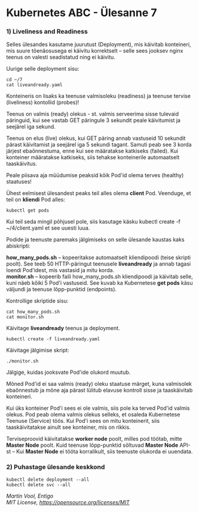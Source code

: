# Kubernetes ABC - Ülesanne 7

### 1) Liveliness and Readiness


Selles ülesandes kasutame juurutust (Deployment), mis käivitab konteineri, mis suure tõenäosusega ei käivitu korrektselt – selle sees jooksev nginx teenus on valesti seadistatud ning ei käivitu. 

Uurige selle deployment sisu: 

```
cd ~/7
cat liveandready.yaml
```

Konteineris on lisaks ka teenuse valmisoleku (readiness) ja teenuse tervise (liveliness) kontollid (probes)!

Teenus on valmis (ready) olekus - st. valmis serveerima sisse tulevaid päringuid, kui see vastab GET päringule 3 sekundit peale käivitumist ja seejärel iga sekund.  

Teenus on elus (live) olekus, kui GET päring annab vastuseid 10 sekundit pärast käivitamist ja seejärel iga 5 sekundi tagant. Samuti peab see 3 korda järjest ebaõnnestuma, enne kui see määratakse katkiseks (failed). Kui konteiner määratakse katkiseks, siis tehakse konteinerile automaatselt taaskäivitus.

Peale piisava aja müüdumise peaksid kõik Pod'id olema terves (healthy) staatuses!

Ühest eelmisest ülesandest peaks teil alles olema **client** Pod. 
Veenduge, et teil on **kliendi** Pod alles: 

```
kubectl get pods
```

Kui teil seda mingil põhjusel pole, siis kasutage käsku kubectl create -f ~/4/client.yaml et see uuesti luua. 

Podide ja teenuste paremaks jälgimiseks on selle ülesande kaustas kaks abiskripti:

**how\_many\_pods.sh** – kopeeritakse automaatselt kliendipoodi (teise skripti poolt). See teeb 50 HTTP-päringut teenusele **liveandready** ja annab tagasi loendi Pod'idest, mis vastasid ja mitu korda. <br/>
**monitor.sh** – kopeerib faili how\_many\_pods.sh kliendipoodi ja käivitab selle, kuni näeb kõiki 5 Pod'i vastuseid. See kuvab ka Kubernetese **get pods** käsu väljundi ja teenuse lõpp-punktid (endpoints).

Kontrollige skriptide sisu: 

```
cat how_many_pods.sh
cat monitor.sh
```

Käivitage **liveandready** teenus ja deployment.


```
kubectl create -f liveandready.yaml
```

Käivitage jälgimise skript:

```
./monitor.sh
```


Jälgige, kuidas jooksvate Pod'ide olukord muutub. 

Mõned Pod'id ei saa valmis (ready) oleku staatuse märget, kuna valmisolek ebaõnnestub ja mõne aja pärast lülitub elavuse kontroll sisse ja taaskäivitab konteineri.

Kui üks konteiner Pod'i sees ei ole valmis, siis pole ka terved Pod'id valmis olekus. 
Pod peab olema valmis olekus selleks, et osaleda Kubernetese Teenuse (Service) töös. 
Kui Pod'i sees on mitu konteinerit, siis taaskäivitatakse ainult see konteiner, mis on rikkis.

Terviseproovid käivitatakse **worker node** poolt, milles pod töötab, mitte **Master Node** poolt. 
Kuid teenuse lõpp-punktid sõltuvad **Master Node** API-st – Kui **Master Node** ei tööta korralikult, siis teenuste olukorda ei uuendata. 



### 2) Puhastage ülesande keskkond

```
kubectl delete deployment --all
kubectl delete svc --all
```


*Martin Vool, Entigo* </br>
*MIT License, https://opensource.org/licenses/MIT*
